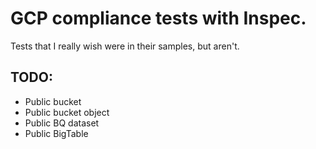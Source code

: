 # GCP compliance tests with Inspec.
Tests that I really wish were in their samples, but aren't.
## TODO:
- Public bucket
- Public bucket object
- Public BQ dataset
- Public BigTable
